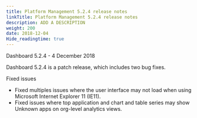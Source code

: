 ```yaml
---
title: Platform Management 5.2.4 release notes
linkTitle: Platform Management 5.2.4 release notes
description: ADD A DESCRIPTION
weight: 200
date: 2018-12-04
Hide_readingtime: true
---
```


Dashboard 5.2.4 - 4 December 2018

Dashboard 5.2.4 is a patch release, which includes two bug fixes.

Fixed issues

* Fixed multiples issues where the user interface may not load when using Microsoft Internet Explorer 11 (IE11).
* Fixed issues where top application and chart and table series may show Unknown apps on org-level analytics views.

